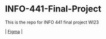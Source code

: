 # INFO-441-Final-Project
This is the repo for INFO 441 final project WI23

| [Figma](https://www.figma.com/file/COwVqPZAvYfZjDpS2Fkkir/Lofi?node-id=0%3A1&t=BlaVGkUX0wqZhyvt-1) | 

